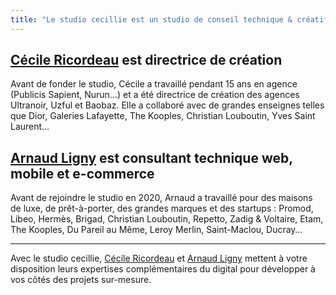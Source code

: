 ```yaml
---
title: "Le studio cecillie est un studio de conseil technique & créatif"
---
```


## [Cécile Ricordeau](https://cecillie.fr) est directrice de création

Avant de fonder le studio, Cécile a travaillé pendant 15 ans en agence (Publicis Sapient, Nurun…) et a été directrice de création des agences Ultranoir, Uzful et Baobaz. Elle a collaboré avec de grandes enseignes telles que Dior, Galeries Lafayette, The Kooples, Christian Louboutin, Yves Saint Laurent…

## [Arnaud Ligny](https://arnaudligny.fr) est consultant technique web, mobile et e-commerce

Avant de rejoindre le studio en 2020, Arnaud a travaillé pour des maisons de luxe, de prêt-à-porter, des grandes marques et des startups : Promod, Libeo, Hermès, Brigad, Christian Louboutin, Repetto, Zadig & Voltaire, Etam, The Kooples, Du Pareil au Même, Leroy Merlin, Saint-Maclou, Ducray…

---

Avec le studio cecillie, [Cécile Ricordeau](https://cecillie.fr) et [Arnaud Ligny](https://arnaudligny.fr) mettent à votre disposition leurs expertises complémentaires du digital pour développer à vos côtés des projets sur-mesure.
